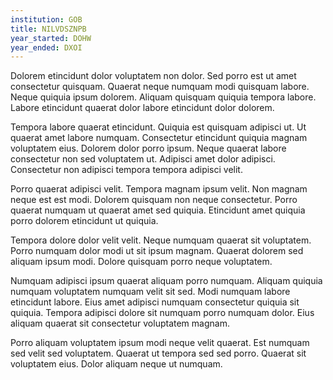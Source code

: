 ```yaml
---
institution: GOB
title: NILVDSZNPB
year_started: DOHW
year_ended: DXOI
---
```


Dolorem etincidunt dolor voluptatem non dolor. Sed porro est ut amet consectetur quisquam. Quaerat neque numquam modi quisquam labore. Neque quiquia ipsum dolorem. Aliquam quisquam quiquia tempora labore. Labore etincidunt quaerat dolor labore etincidunt dolor dolorem.

Tempora labore quaerat etincidunt. Quiquia est quisquam adipisci ut. Ut quaerat amet labore numquam. Consectetur etincidunt quiquia magnam voluptatem eius. Dolorem dolor porro ipsum. Neque quaerat labore consectetur non sed voluptatem ut. Adipisci amet dolor adipisci. Consectetur non adipisci tempora tempora adipisci velit.

Porro quaerat adipisci velit. Tempora magnam ipsum velit. Non magnam neque est est modi. Dolorem quisquam non neque consectetur. Porro quaerat numquam ut quaerat amet sed quiquia. Etincidunt amet quiquia porro dolorem etincidunt ut quiquia.

Tempora dolore dolor velit velit. Neque numquam quaerat sit voluptatem. Porro numquam dolor modi ut sit ipsum magnam. Quaerat dolorem sed aliquam ipsum modi. Dolore quisquam porro neque voluptatem.

Numquam adipisci ipsum quaerat aliquam porro numquam. Aliquam quiquia numquam voluptatem numquam velit sit sed. Modi numquam labore etincidunt labore. Eius amet adipisci numquam consectetur quiquia sit quiquia. Tempora adipisci dolore sit numquam porro numquam dolor. Eius aliquam quaerat sit consectetur voluptatem magnam.

Porro aliquam voluptatem ipsum modi neque velit quaerat. Est numquam sed velit sed voluptatem. Quaerat ut tempora sed sed porro. Quaerat sit voluptatem eius. Dolor aliquam neque ut numquam.
    